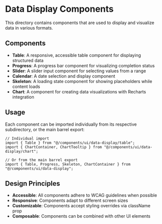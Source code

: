 # Data Display Components

This directory contains components that are used to display and visualize data in various formats.

## Components

- **Table**: A responsive, accessible table component for displaying structured data
- **Progress**: A progress bar component for visualizing completion status
- **Slider**: A slider input component for selecting values from a range
- **Calendar**: A date selection and display component
- **Skeleton**: A loading state component for showing placeholders while content loads
- **Chart**: A component for creating data visualizations with Recharts integration

## Usage

Each component can be imported individually from its respective subdirectory, or the main barrel export:

```tsx
// Individual import
import { Table } from "@/components/ui/data-display/table";
import { ChartContainer, ChartTooltip } from "@/components/ui/data-display/chart";

// Or from the main barrel export
import { Table, Progress, Skeleton, ChartContainer } from "@/components/ui/data-display";
```

## Design Principles

- **Accessible**: All components adhere to WCAG guidelines when possible
- **Responsive**: Components adapt to different screen sizes
- **Customizable**: Components accept styling overrides via className prop
- **Composable**: Components can be combined with other UI elements